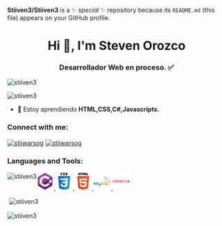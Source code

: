 


**Stiiven3/Stiiven3** is a ✨ _special_ ✨ repository because its `README.md` (this file) appears on your GitHub profile.
<h1 align="center">Hi 👋, I'm Steven Orozco</h1>
<h3 align="center">Desarrollador Web en proceso. ✅</h3>

<p align="left"> <img src="https://komarev.com/ghpvc/?username=stiiven3&label=Profile%20views&color=0e75b6&style=flat" alt="stiiven3" /> </p>
<p align="left"> <img src="https://i.pinimg.com/originals/0b/83/47/0b83479ffcdc075bf8d15026cd45d7ec.jpg" alt="stiiven3" width="300" height="300" /> </p>

- 🌱 Estoy aprendiendo **HTML,CSS,C#,Javascripts.**

<h3 align="left">Connect with me:</h3>
<p align="left">
<a href="https://instagram.com/stiiwarsog" target="blank"><img align="center" src="https://raw.githubusercontent.com/rahuldkjain/github-profile-readme-generator/master/src/images/icons/Social/instagram.svg" alt="stiiwarsog" height="30" width="40" /></a>
<a href="https://www.youtube.com/c/stiiwarsog" target="blank"><img align="center" src="https://raw.githubusercontent.com/rahuldkjain/github-profile-readme-generator/master/src/images/icons/Social/youtube.svg" alt="stiiwarsog" height="30" width="40" /></a>
</p>

<h3 align="left">Languages and Tools:</h3>
<p align="left"> <a href="https://www.w3schools.com/cs/" target="_blank" rel="noreferrer"> <img src="https://raw.githubusercontent.com/devicons/devicon/master/icons/csharp/csharp-original.svg" alt="csharp" width="40" height="40"/> </a> <a href="https://www.w3schools.com/css/" target="_blank" rel="noreferrer"> <img src="https://raw.githubusercontent.com/devicons/devicon/master/icons/css3/css3-original-wordmark.svg" alt="css3" width="40" height="40"/> </a> <a href="https://www.w3.org/html/" target="_blank" rel="noreferrer"> <img src="https://raw.githubusercontent.com/devicons/devicon/master/icons/html5/html5-original-wordmark.svg" alt="html5" width="40" height="40"/> </a> <a href="https://www.mysql.com/" target="_blank" rel="noreferrer"> <img src="https://raw.githubusercontent.com/devicons/devicon/master/icons/mysql/mysql-original-wordmark.svg" alt="mysql" width="40" height="40"/> </a> <a href="https://www.oracle.com/" target="_blank" rel="noreferrer"> <img src="https://raw.githubusercontent.com/devicons/devicon/master/icons/oracle/oracle-original.svg" alt="oracle" width="40" height="40"/> </a> <a 

<p><img align="left" src="https://github-readme-stats.vercel.app/api/top-langs?username=stiiven3&show_icons=true&locale=en&layout=compact" alt="stiiven3" /></p>

<p>&nbsp;<img align="center" src="https://github-readme-stats.vercel.app/api?username=stiiven3&show_icons=true&locale=en" alt="stiiven3" /></p>

<p><img align="center" src="https://github-readme-streak-stats.herokuapp.com/?user=stiiven3&" alt="stiiven3" /></p>
